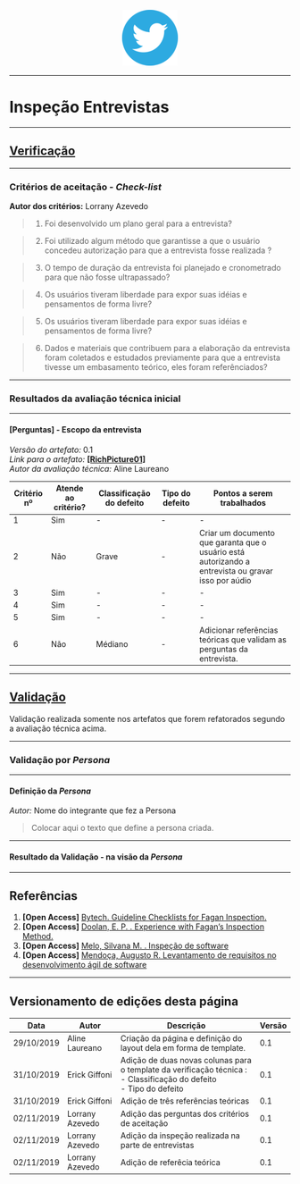 <span style="margin-left: 40%;">![Twitter Logo](../images/twitter-logo-100px.png)</span>

***

# Inspeção Entrevistas 

***
## <a href="#">**Verificação**</a>

***
### Critérios de aceitação - *Check-list*

**Autor dos critérios:** Lorrany Azevedo</br>

> 1. Foi desenvolvido um plano geral para a entrevista?

> 2. Foi utilizado algum método que garantisse a que o usuário concedeu autorização para que a entrevista fosse realizada ?

> 3. O tempo de duração da entrevista foi planejado e cronometrado para que não fosse ultrapassado?

> 4. Os usuários tiveram liberdade para expor suas idéias e pensamentos de forma livre?

> 5. Os usuários tiveram liberdade para expor suas idéias e pensamentos de forma livre?

> 6. Dados e materiais que contribuem para a elaboração da entrevista foram coletados e estudados previamente para que a entrevista tivesse um embasamento teórico, eles foram referênciados?

***
### Resultados da avaliação técnica inicial

***
#### **[Perguntas]** - Escopo da entrevista

*Versão do artefato:* 0.1 </br>
*Link para o artefato:* <a href="../../pre-rastreabilidade/richpicture/#RichPicture01">**[RichPicture01]**</a> </br>
*Autor da avaliação técnica:* Aline Laureano</br>

| Critério nº | Atende ao critério? | Classificação do defeito | Tipo do defeito | Pontos a serem trabalhados |
|-------------|---------------------|--------------------------|-----------------|----------------------------|
| 1 | Sim | - | - | - |
| 2 | Não | Grave | - | Criar um documento que garanta que o usuário está autorizando a entrevista ou gravar isso por aúdio |
| 3 | Sim | - | - | - |
| 4 | Sim | - | - | - |
| 5 | Sim | - | - | - |
| 6 | Não | Médiano | - | Adicionar referências teóricas que validam as perguntas da entrevista. |

***
## <a href="#">**Validação**</a>
Validação realizada somente nos artefatos que forem refatorados segundo a avaliação técnica acima.

***
### Validação por *Persona*

***
#### Definição da *Persona*
*Autor:* Nome do integrante que fez a Persona</br>
> Colocar aqui o texto que define a persona criada.

***
#### Resultado da Validação - na visão da *Persona*

***
## Referências

1. **[Open Access]** <a href="https://drive.google.com/file/d/1-s5edQeIR_19rp_6HCpx7FnT7ISrMjgm/view?usp=sharing">Bytech. Guideline Checklists for Fagan Inspection.</a>
2. **[Open Access]** <a href="https://drive.google.com/file/d/1fmFCCYzj997WAo6wD6W9VizzV6lL1Zkh/view?usp=sharing">Doolan, E. P. . Experience with Fagan’s Inspection Method.</a>
3. **[Open Access]** <a href="https://drive.google.com/file/d/1BhBFVn6zKtVn_E6iDeUUsv75rvS1f3Ek/view?usp=sharing">Melo, Silvana M. . Inspeção de software</a>
4. **[Open Access]** <a href="http://www.cpgls.pucgoias.edu.br/7mostra/Artigos/AGRARIAS%20EXATAS%20E%20DA%20TERRA/Levantamento%20de%20requisitos%20no%20desenvolvimento%20ágil%20de%20software.pdf"> Mendoça, Augusto R. Levantamento de requisitos no desenvolvimento ágil de
software</a>

***

## Versionamento de edições desta página
| Data | Autor | Descrição | Versão |
|------|-------|-----------|--------|
| 29/10/2019 | Aline Laureano | Criação da página e definição do layout dela em forma de template. | 0.1 |
| 31/10/2019 | Erick Giffoni | Adição de duas novas colunas para o template da verificação técnica :</br>- Classificação do defeito</br>- Tipo do defeito | 0.1 |
| 31/10/2019 | Erick Giffoni | Adição de três referências teóricas | 0.1 |
| 02/11/2019 | Lorrany Azevedo | Adição das perguntas dos critérios de aceitação | 0.1 | 
| 02/11/2019 | Lorrany Azevedo | Adição da inspeção realizada na parte de entrevistas | 0.1 |
| 02/11/2019 | Lorrany Azevedo | Adição de referêcia teórica | 0.1 |
